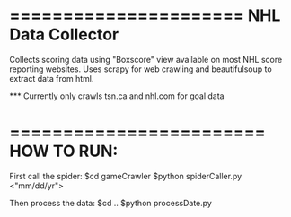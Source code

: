 ======================
NHL Data Collector
======================

Collects scoring data using "Boxscore" view available on most NHL score reporting websites.
Uses scrapy for web crawling and beautifulsoup to extract data from html.

*** Currently only crawls tsn.ca and nhl.com for goal data


========================
HOW TO RUN:
========================

First call the spider:
	$cd gameCrawler
	$python spiderCaller.py <"mm/dd/yr">

Then process the data:
	$cd ..
	$python processDate.py
